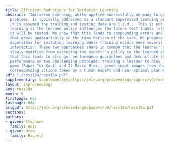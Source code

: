 ```yaml
---
title: Efficient Reductions for Imitation Learning
abstract: 'Imitation Learning, while applied successfully on many large real-world
  problems, is typically addressed as a standard supervised learning problem, where
  it is assumed the training and testing data are i.i.d..  This is not true in imitation
  learning as the learned policy influences the future test inputs (states) upon which
  it will be tested. We show that this leads to compounding errors and a regret bound
  that grows quadratically in the time horizon of the task. We propose two alternative
  algorithms for imitation learning where training occurs over several episodes of
  interaction. These two approaches share in common that the learner''s policy is
  slowly modified from executing the expert''s policy to the learned policy. We show
  that this leads to stronger performance guarantees and demonstrate the improved
  performance on two challenging problems: training a learner to play 1) a 3D racing
  game (Super Tux Kart) and 2) Mario Bros.; given input images from the games and
  corresponding actions taken by a human expert and near-optimal planner respectively.'
pdf: "./ross10a/ross10a.pdf"
supplementary: Supplementary:http://jmlr.org/proceedings/papers/v9/ross10a/ross10aSupple.pdf
layout: inproceedings
key: ross10a
month: 0
firstpage: 661
lastpage: 668
origpdf: http://jmlr.org/proceedings/papers/v9/ross10a/ross10a.pdf
sections: 
authors:
- given: Stephane
  family: Ross
- given: Drew
  family: Bagnell
---
```

